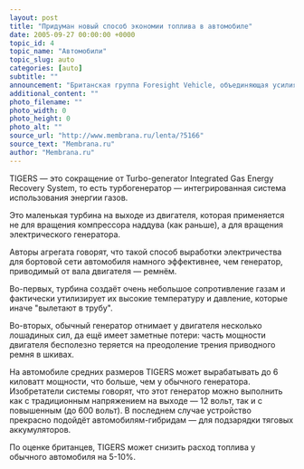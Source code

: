 ```yaml
---
layout: post
title: "Придуман новый способ экономии топлива в автомобиле"
date: 2005-09-27 00:00:00 +0000
topic_id: 4
topic_name: "Автомобили"
topic_slug: auto
categories: [auto]
subtitle: ""
announcement: "Британская группа Foresight Vehicle, объединяющая усилия нескольких компаний и университетов в сфере транспортных инноваций, разработала устройство \"Тигры\" (TIGERS), которое вырабатывает напряжение для электрической сети автомобиля за счёт даровой энергии выхлопных газов ДВС."
additional_content: ""
photo_filename: ""
photo_width: 0
photo_height: 0
photo_alt: ""
source_url: "http://www.membrana.ru/lenta/?5166"
source_text: "Membrana.ru"
author: "Membrana.ru"
---
```

TIGERS — это сокращение от Turbo-generator Integrated Gas Energy Recovery System, то есть турбогенератор — интегрированная система использования энергии газов.

Это маленькая турбина на выходе из двигателя, которая применяется не для вращения компрессора наддува (как раньше), а для вращения электрического генератора.

Авторы агрегата говорят, что такой способ выработки электричества для бортовой сети автомобиля намного эффективнее, чем генератор, приводимый от вала двигателя — ремнём.

Во-первых, турбина создаёт очень небольшое сопротивление газам и фактически утилизирует их высокие температуру и давление, которые иначе "вылетают в трубу".

Во-вторых, обычный генератор отнимает у двигателя несколько лошадиных сил, да ещё имеет заметные потери: часть мощности двигателя бесполезно теряется на преодоление трения приводного ремня в шкивах.

На автомобиле средних размеров TIGERS может вырабатывать до 6 киловатт мощности, что больше, чем у обычного генератора. Изобретатели системы говорят, что этот генератор можно выполнить как с традиционным напряжением на выходе — 12 вольт, так и с повышенным (до 600 вольт). В последнем случае устройство прекрасно подойдёт автомобилям-гибридам — для подзарядки тяговых аккумуляторов.

По оценке британцев, TIGERS может снизить расход топлива у обычного автомобиля на 5-10%.
